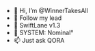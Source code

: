 - 👋 Hi, I’m @WinnerTakesAll
- 👀 Follow my lead
- 🌱 SwiftLane v1.3 
- 💞️ SYSTEM: Nominal° 
- 📫 Just ask QORA

<!---
WinnerTakesAll/WinnerTakesAll is a ✨ special ✨ repository because its `README.md` (this file) appears on your GitHub profile.
You can click the Preview link to take a look at your changes.
--->
